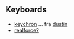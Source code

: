 ## Keyboards
- [keychron](https://www.keychron.com/products/keychron-k8-pro-qmk-via-wireless-mechanical-keyboard?variant=40024462327897) ... fra [dustin](https://www.dustinhome.no/product/5011302173/k8-pro-qmkvia-rgb-aluminium-hot-swap-red)
- [realforce?](https://www.realforcekeyboards.com/uk/)


